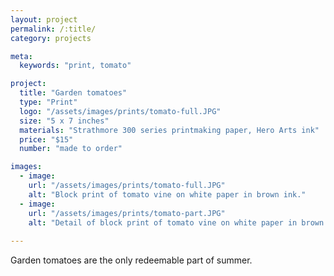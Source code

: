 ```yaml
---
layout: project
permalink: /:title/
category: projects

meta:
  keywords: "print, tomato"

project:
  title: "Garden tomatoes"
  type: "Print"
  logo: "/assets/images/prints/tomato-full.JPG"
  size: "5 x 7 inches"
  materials: "Strathmore 300 series printmaking paper, Hero Arts ink"
  price: "$15"
  number: "made to order"

images:
  - image:
    url: "/assets/images/prints/tomato-full.JPG"
    alt: "Block print of tomato vine on white paper in brown ink."
  - image:
    url: "/assets/images/prints/tomato-part.JPG"
    alt: "Detail of block print of tomato vine on white paper in brown inkr."
    
---
```

<p>Garden tomatoes are the only redeemable part of summer.</p>
